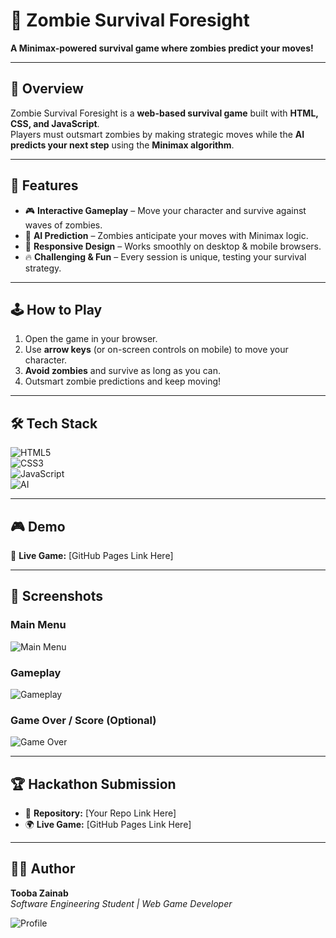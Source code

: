 # 🧟 Zombie Survival Foresight

**A Minimax-powered survival game where zombies predict your moves!**

---

## 📖 Overview
Zombie Survival Foresight is a **web-based survival game** built with **HTML, CSS, and JavaScript**.  
Players must outsmart zombies by making strategic moves while the **AI predicts your next step** using the **Minimax algorithm**.

---

## 🚀 Features
- 🎮 **Interactive Gameplay** – Move your character and survive against waves of zombies.  
- 🧠 **AI Prediction** – Zombies anticipate your moves with Minimax logic.  
- 📱 **Responsive Design** – Works smoothly on desktop & mobile browsers.  
- 🔥 **Challenging & Fun** – Every session is unique, testing your survival strategy.  

---

## 🕹️ How to Play
1. Open the game in your browser.  
2. Use **arrow keys** (or on-screen controls on mobile) to move your character.  
3. **Avoid zombies** and survive as long as you can.  
4. Outsmart zombie predictions and keep moving!  

---

## 🛠️ Tech Stack

![HTML5](https://img.shields.io/badge/HTML5-E34F26?style=for-the-badge&logo=html5&logoColor=white)  
![CSS3](https://img.shields.io/badge/CSS3-1572B6?style=for-the-badge&logo=css3&logoColor=white)  
![JavaScript](https://img.shields.io/badge/JavaScript-F7DF1E?style=for-the-badge&logo=javascript&logoColor=black)  
![AI](https://img.shields.io/badge/Minimax%20Algorithm-6E40C9?style=for-the-badge&logo=brain&logoColor=white)  

---

## 🎮 Demo
🔗 **Live Game:** [GitHub Pages Link Here]  

---

## 📸 Screenshots

### Main Menu
![Main Menu](screenshot1.png)

### Gameplay
![Gameplay](screenshot2.png)

### Game Over / Score (Optional)
![Game Over](screenshot3.png)

---

## 🏆 Hackathon Submission
- 📂 **Repository:** [Your Repo Link Here]  
- 🌍 **Live Game:** [GitHub Pages Link Here]  

---

## 👩‍💻 Author
**Tooba Zainab**  
*Software Engineering Student | Web Game Developer*  

![Profile](https://img.shields.io/badge/Author-Tooba%20Zainab-purple?style=for-the-badge)
